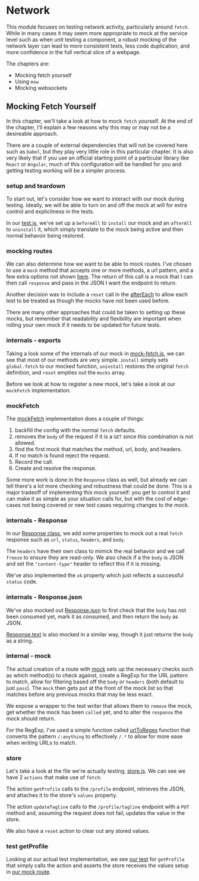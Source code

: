 # Network

This module focuses on testing network activity, particularly around `fetch`. While in many cases it may
seem more appropriate to mock at the service level such as when unit testing a component, a robust mocking
of the network layer can lead to more consistent tests, less code duplication, and more confidence in the
full vertical slice of a webpage.

The chapters are:
 - Mocking fetch yourself
 - Using `msw`
 - Mocking websockets

## Mocking Fetch Yourself

In this chapter, we'll take a look at how to mock `fetch` yourself. At the end of the chapter, I'll explain a few reasons
why this may or may not be a desireable approach.

There are a couple of external dependencies that will not be covered here such as `babel`, but they play very little role
in this particular chapter. It is also very likely that if you use an official starting point of a particular library like
`React` or `Angular`, much of this configuration will be handled for you and getting testing working will be a simpler
process.

### setup and teardown

To start out, let's consider how we want to interact with our mock during testing. Ideally, we will
be able to turn on and off the mock at will for extra control and explicitness in the tests.

In our [test.js](/Network/custom/test.js#L7-13), we've set up a `beforeAll` to `install` our mock
and an `afterAll` to `uninstall` it, which simply translate to the mock being active and then normal
behavoir being restored.

### mocking routes

We can also determine how we want to be able to mock routes. I've chosen to use a `mock` method that accepts one or more methods,
a url pattern, and a few extra options not shown [here](/Network/custom/test.js#L15-26). The return of this call is a mock that
I can then call `response` and pass in the JSON I want the endpoint to return.

Another decision was to include a `reset` call in the [afterEach](/Network/custom/test.js#L28-31) to allow each test to be treated
as though the mocks have not been used before.

There are many other approaches that could be taken to setting up these mocks, but remember that readability and flexibility
are important when rolling your own mock if it needs to be updated for future tests.

### internals - exports

Taking a look some of the internals of our mock in [mock-fetch.js](/Network/custom/mock-fetch.js#L144-155), we can see that most of our
methods are very simple. `install` simply sets `global.fetch` to our mocked function, `uninstall` restores the original `fetch`
definition, and `reset` empties out the `mocks` array.

Before we look at how to register a new mock, let's take a look at our `mockFetch` implementation.

### mockFetch

The [mockFetch](/Network/custom/mock-fetch.js#L86-107) implementation does a couple of things:

 1) backfill the config with the normal `fetch` defaults.
 2) removes the `body` of the request if it is a `GET` since this combination is not allowed.
 3) find the first mock that matches the method, url, body, and headers.
 4) If no match is found reject the request.
 5) Record the call.
 6) Create and resolve the response.

Some more work is done in the `Response` class as well, but already we can tell there's a lot more checking
and robustness that could be done. This is a major tradeoff of implementing this mock yourself: you get to
control it and can make it as simple as your situation calls for, but with the cost of edge-cases not
being covered or new test cases requiring changes to the mock.

### internals - Response

In our [Response class](/Network/custom/mock-fetch.js#L29-47), we add some properties to mock out a real `fetch` response
such as `url`, `status`, `headers`, and `body`.

The `headers` have their own class to mimick the real behavior and we call `freeze` to ensure they are read-only. We also
check if a the `body` is JSON and set the `"content-type"` header to reflect this if it is missing.

We've also implemented the `ok` property which just reflects a successful `status` code.

### internals - Response.json

We've also mocked out [Response.json](/Network/custom/mock-fetch.js#L49-65) to first check that the `body` has
not been consumed yet, mark it as consumed, and then return the `body` as JSON.

[Response.text](/Network/custom/mock-fetch.js#L67-75) is also mocked in a similar way, though it just returns
the `body` as a string.

### internal - mock

The actual creation of a route with [mock](/Network/custom/mock-fetch.js#L116-142) sets up the necessary checks
such as which method(s) to check against, create a RegExp for the URL pattern to match, allow for filtering based off the
`body` or `headers` (both default to just `pass`). The `mock` then gets put at the front of the mock list so that
matches before any previous mocks that may be less exact.

We expose a wrapper to the test writer that allows them to `remove` the mock, get whether the mock has been `called` yet,
and to alter the `response` the mock should return.

For the RegExp, I've used a simple function called [urlToRegex](/Network/custom/mock-fetch.js#L112-114) function that converts
the pattern `/:anything` to effectively `/.*` to allow for more ease when writing URLs to match.

### store

Let's take a look at the file we're actually testing, [store.js](/Network/custom/store.js#L4-27). We can see we have 2 `actions`
that make use of `fetch`:

The action `getProfile` calls to the `/profile` endpoint, retrieves the JSON, and attaches it to the store's `values` property.

The action `updateTagline` calls to the `/profile/tagline` endpoint with a `PUT` method and, assuming the request does not fail,
updates the value in the store.

We also have a `reset` action to clear out any stored values.

### test getProfile

Looking at our actual test implementation, we see [our test](/Network/custom/test.js#L33-38) for `getProfile` that simply calls
the action and asserts the store receives the values setup in [our mock route](/Network/custom/test.js#L16-21).
